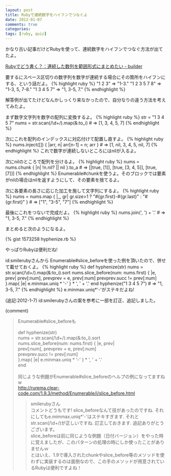 ```yaml
---
layout: post
title: Rubyで連続数字をハイフンでつなぐよ
date: 2012-01-07
comments: true
categories:
tags: [ruby, quiz]
---
```



かなり古い記事だけどRubyを使って、連続数字をハイフンでつなぐ方法が出てたよ。

[Rubyでどう書く？：連続した数列を範囲形式にまとめたい - builder](http://builder.japan.zdnet.com/script/sp_ruby-doukaku-panel/20369264/)

要するにスペース区切りの数字列を数字が連続する場合にその箇所をハイフンにする、という話だよ。
{% highlight ruby %}
"1 2 3" => "1-3."
"1 2 3 5 7 8" => "1-3, 5, 7-8."
"1 3 4 5 7" => "1, 3-5, 7."
{% endhighlight %}

解答例が出てたけどなんかしっくり来なかったので、自分なりの違う方法を考えてみたよ。

まず数字文字列を数字の配列に変換するよ。
{% highlight ruby %}
str = "1 3 4 5 7"
nums = str.scan(/\d+/).map(&:to_i) # => [1, 3, 4, 5, 7]
{% endhighlight %}

次にこれを配列のインデックスに対応付けて配置し直すよ。
{% highlight ruby %}
nums.inject([]) { |arr, n| arr[n-1] = n; arr } # => [1, nil, 3, 4, 5, nil, 7]
{% endhighlight %}
これで数字が連続しないところにはnilが入るよ。

次にnilのところで配列を分けるよ。
{% highlight ruby %}
nums = nums.chunk { |n| !n.nil? || nil }.to_a # => [[true, [1]], [true, [3, 4, 5]], [true, [7]]]
{% endhighlight %}
Enumerable#chunkを使うよ。そのブロックでは要素がnilの場合はnilを返すようにして、その要素を捨てるよ。

次に各要素の長さに応じた加工を施して文字列にするよ。
{% highlight ruby %}
nums = nums.map { |_, gr| gr.size>1 ? "#{gr.first}-#{gr.last}" : "#{gr.first}" } # => ["1", "3-5", "7"]
{% endhighlight %}

最後にこれをつないで完成だよ。
{% highlight ruby %}
nums.join(', ') + '.' # => "1, 3-5, 7."
{% endhighlight %}

まとめると次のようになるよ。

{% gist 1573258 hyphenize.rb %}


やっぱりRubyは便利だね!

id:smilerubyさんから
Enumerable#slice_beforeを使った例を頂いたので、併せて載せておくよ。
{% highlight ruby %}
def hyphenize(str)
 nums = str.scan(/\d+/).map(&:to_i).sort
 nums.slice_before(num: nums.first) { |e, prev|
   prev[:num], prevprev = e, prev[:num]
   prevprev.succ != prev[:num]
 }.map{ |e| e.minmax.uniq * '-' } * ', ' + '.'
end
hyphenize("1 3 4 5 7") # => "1, 3-5, 7."
{% endhighlight %}
e.minmax.uniq*'-'がステキだよね!

(追記:2012-1-7) id:smilerubyさんの案を参考に一部を訂正、追記しました。

(comment)
>Enumerable#slice_beforeも<br><br>def hyphenize(str)<br>  nums = str.scan(/\d+/).map(&:to_i).sort<br>  nums.slice_before(num: nums.first) { |e, prev|<br>    prev[:num], prevprev = e, prev[:num]<br>    prevprev.succ != prev[:num]<br>  }.map{ |e| e.minmax.uniq * '-' } * ', ' + '.'<br>end<br><br>同じような例題がEnumerable#slice_beforeのヘルプの例になってますねw<br>http://rurema.clear-code.com/1.9.3/method/Enumerable/i/slice_before.html
>>smilerubyさん<br>コメントどうもです! slice_beforeなんて技があったのですね. それにしてもe.mimmax.uniq*'-'はステキすぎます. それとstr.scan(/\d+/)が正しいですね. 訂正しておきます.
>追記ありがとうございます。<br>slice_beforeは前に同じような例題（日付バージョン）をやった時に覚えましたが、このパターンの処理の時にしか使ったことがありませんｗ<br>とはいえ、1.9で導入されたchunkやslice_before等のメソッドを使わずに実装するのは面倒なので、この手のメソッドが用意されているRubyは便利ですよね！
